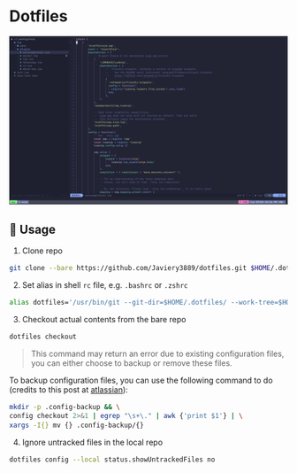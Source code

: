 # Dotfiles

![vim-screenshot](vim.png)

## :book: Usage
1. Clone repo
```bash
git clone --bare https://github.com/Javiery3889/dotfiles.git $HOME/.dotfiles
```
2. Set alias in shell `rc` file, e.g. `.bashrc` or `.zshrc`
```bash
alias dotfiles='/usr/bin/git --git-dir=$HOME/.dotfiles/ --work-tree=$HOME'
```
3. Checkout actual contents from the bare repo
```bash
dotfiles checkout
```

> This command may return an error due to existing configuration files, you can either choose to backup or remove these files.

To backup configuration files, you can use the following command to do (credits to this post at [atlassian](https://www.atlassian.com/git/tutorials/dotfiles)):
```bash
mkdir -p .config-backup && \
config checkout 2>&1 | egrep "\s+\." | awk {'print $1'} | \
xargs -I{} mv {} .config-backup/{}
```

4. Ignore untracked files in the local repo
```bash
dotfiles config --local status.showUntrackedFiles no
```
